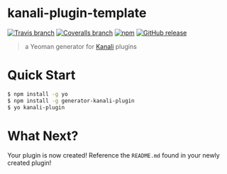 # kanali-plugin-template

[![Travis branch](https://img.shields.io/travis/northwesternmutual/kanali-plugin-template/master.svg?style=flat-square)](https://travis-ci.org/northwesternmutual/kanali-plugin-template?branch=master) [![Coveralls branch](https://img.shields.io/coveralls/northwesternmutual/kanali-plugin-template/master.svg?style=flat-square)](https://coveralls.io/github/northwesternmutual/kanali-plugin-template?branch=master) [![npm](https://img.shields.io/npm/dm/generator-kanali-plugin.svg?style=flat-square)](https://www.npmjs.com/package/generator-kanali-plugin) [![GitHub release](https://img.shields.io/github/release/northwesternmutual/kanali-plugin-template.svg?style=flat-square)](https://github.com/northwesternmutual/kanali-plugin-template/releases)

> a Yeoman generator for [Kanali](https://github.com/northwesternmutual/kanali) plugins

# Quick Start

```sh
$ npm install -g yo
$ npm install -g generator-kanali-plugin
$ yo kanali-plugin
```

# What Next?
Your plugin is now created! Reference the `README.md` found in your newly created plugin!



